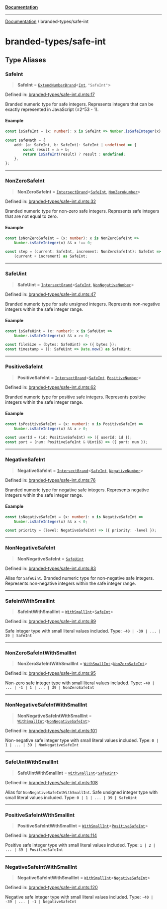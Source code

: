 [**Documentation**](../README.md)

---

[Documentation](../README.md) / branded-types/safe-int

# branded-types/safe-int

## Type Aliases

### SafeInt

> **SafeInt** = [`ExtendNumberBrand`](brand/namespaces/TSTypeForgeInternals/README.md#extendnumberbrand)\<[`Int`](int.md#int), `"SafeInt"`\>

Defined in: [branded-types/safe-int.d.mts:17](https://github.com/noshiro-pf/ts-type-forge/blob/main/src/branded-types/safe-int.d.mts#L17)

Branded numeric type for safe integers.
Represents integers that can be exactly represented in JavaScript (±2^53 - 1).

#### Example

```ts
const isSafeInt = (x: number): x is SafeInt => Number.isSafeInteger(x);

const safeMath = {
    add: (a: SafeInt, b: SafeInt): SafeInt | undefined => {
        const result = a + b;
        return isSafeInt(result) ? result : undefined;
    },
};
```

---

### NonZeroSafeInt

> **NonZeroSafeInt** = [`IntersectBrand`](brand/README.md#intersectbrand)\<[`SafeInt`](#safeint), [`NonZeroNumber`](core.md#nonzeronumber)\>

Defined in: [branded-types/safe-int.d.mts:32](https://github.com/noshiro-pf/ts-type-forge/blob/main/src/branded-types/safe-int.d.mts#L32)

Branded numeric type for non-zero safe integers.
Represents safe integers that are not equal to zero.

#### Example

```ts
const isNonZeroSafeInt = (x: number): x is NonZeroSafeInt =>
    Number.isSafeInteger(x) && x !== 0;

const step = (current: SafeInt, increment: NonZeroSafeInt): SafeInt =>
    (current + increment) as SafeInt;
```

---

### SafeUint

> **SafeUint** = [`IntersectBrand`](brand/README.md#intersectbrand)\<[`SafeInt`](#safeint), [`NonNegativeNumber`](core.md#nonnegativenumber)\>

Defined in: [branded-types/safe-int.d.mts:47](https://github.com/noshiro-pf/ts-type-forge/blob/main/src/branded-types/safe-int.d.mts#L47)

Branded numeric type for safe unsigned integers.
Represents non-negative integers within the safe integer range.

#### Example

```ts
const isSafeUint = (x: number): x is SafeUint =>
    Number.isSafeInteger(x) && x >= 0;

const fileSize = (bytes: SafeUint) => ({ bytes });
const timestamp = (): SafeUint => Date.now() as SafeUint;
```

---

### PositiveSafeInt

> **PositiveSafeInt** = [`IntersectBrand`](brand/README.md#intersectbrand)\<[`SafeInt`](#safeint), [`PositiveNumber`](core.md#positivenumber)\>

Defined in: [branded-types/safe-int.d.mts:62](https://github.com/noshiro-pf/ts-type-forge/blob/main/src/branded-types/safe-int.d.mts#L62)

Branded numeric type for positive safe integers.
Represents positive integers within the safe integer range.

#### Example

```ts
const isPositiveSafeInt = (x: number): x is PositiveSafeInt =>
    Number.isSafeInteger(x) && x > 0;

const userId = (id: PositiveSafeInt) => ({ userId: id });
const port = (num: PositiveSafeInt & Uint16) => ({ port: num });
```

---

### NegativeSafeInt

> **NegativeSafeInt** = [`IntersectBrand`](brand/README.md#intersectbrand)\<[`SafeInt`](#safeint), [`NegativeNumber`](core.md#negativenumber)\>

Defined in: [branded-types/safe-int.d.mts:76](https://github.com/noshiro-pf/ts-type-forge/blob/main/src/branded-types/safe-int.d.mts#L76)

Branded numeric type for negative safe integers.
Represents negative integers within the safe integer range.

#### Example

```ts
const isNegativeSafeInt = (x: number): x is NegativeSafeInt =>
    Number.isSafeInteger(x) && x < 0;

const priority = (level: NegativeSafeInt) => ({ priority: -level });
```

---

### NonNegativeSafeInt

> **NonNegativeSafeInt** = [`SafeUint`](#safeuint)

Defined in: [branded-types/safe-int.d.mts:83](https://github.com/noshiro-pf/ts-type-forge/blob/main/src/branded-types/safe-int.d.mts#L83)

Alias for `SafeUint`.
Branded numeric type for non-negative safe integers.
Represents non-negative integers within the safe integer range.

---

### SafeIntWithSmallInt

> **SafeIntWithSmallInt** = [`WithSmallInt`](small-int.md#withsmallint)\<[`SafeInt`](#safeint)\>

Defined in: [branded-types/safe-int.d.mts:89](https://github.com/noshiro-pf/ts-type-forge/blob/main/src/branded-types/safe-int.d.mts#L89)

Safe integer type with small literal values included.
Type: `-40 | -39 | ... | 39 | SafeInt`

---

### NonZeroSafeIntWithSmallInt

> **NonZeroSafeIntWithSmallInt** = [`WithSmallInt`](small-int.md#withsmallint)\<[`NonZeroSafeInt`](#nonzerosafeint)\>

Defined in: [branded-types/safe-int.d.mts:95](https://github.com/noshiro-pf/ts-type-forge/blob/main/src/branded-types/safe-int.d.mts#L95)

Non-zero safe integer type with small literal values included.
Type: `-40 | ... | -1 | 1 | ... | 39 | NonZeroSafeInt`

---

### NonNegativeSafeIntWithSmallInt

> **NonNegativeSafeIntWithSmallInt** = [`WithSmallInt`](small-int.md#withsmallint)\<[`NonNegativeSafeInt`](#nonnegativesafeint)\>

Defined in: [branded-types/safe-int.d.mts:101](https://github.com/noshiro-pf/ts-type-forge/blob/main/src/branded-types/safe-int.d.mts#L101)

Non-negative safe integer type with small literal values included.
Type: `0 | 1 | ... | 39 | NonNegativeSafeInt`

---

### SafeUintWithSmallInt

> **SafeUintWithSmallInt** = [`WithSmallInt`](small-int.md#withsmallint)\<[`SafeUint`](#safeuint)\>

Defined in: [branded-types/safe-int.d.mts:108](https://github.com/noshiro-pf/ts-type-forge/blob/main/src/branded-types/safe-int.d.mts#L108)

Alias for `NonNegativeSafeIntWithSmallInt`.
Safe unsigned integer type with small literal values included.
Type: `0 | 1 | ... | 39 | SafeUint`

---

### PositiveSafeIntWithSmallInt

> **PositiveSafeIntWithSmallInt** = [`WithSmallInt`](small-int.md#withsmallint)\<[`PositiveSafeInt`](#positivesafeint)\>

Defined in: [branded-types/safe-int.d.mts:114](https://github.com/noshiro-pf/ts-type-forge/blob/main/src/branded-types/safe-int.d.mts#L114)

Positive safe integer type with small literal values included.
Type: `1 | 2 | ... | 39 | PositiveSafeInt`

---

### NegativeSafeIntWithSmallInt

> **NegativeSafeIntWithSmallInt** = [`WithSmallInt`](small-int.md#withsmallint)\<[`NegativeSafeInt`](#negativesafeint)\>

Defined in: [branded-types/safe-int.d.mts:120](https://github.com/noshiro-pf/ts-type-forge/blob/main/src/branded-types/safe-int.d.mts#L120)

Negative safe integer type with small literal values included.
Type: `-40 | -39 | ... | -1 | NegativeSafeInt`
